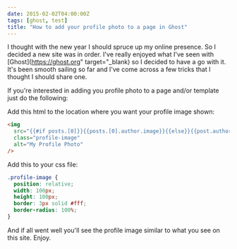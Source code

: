 ```yaml
---
date: 2015-02-02T04:00:00Z
tags: [ghost, test]
title: "How to add your profile photo to a page in Ghost"
---
```


I thought with the new year I should spruce up my online presence. So I decided a new site was in order. I've really enjoyed what I've seen with [Ghost](https://ghost.org" target="\_blank) so I decided to have a go with it. It's been smooth sailing so far and I've come across a few tricks that I thought I should share one.

If you're interested in adding you profile photo to a page and/or template just do the following:

Add this html to the location where you want your profile image shown:

```html
<img
  src="{{#if posts.[0]}}{{posts.[0].author.image}}{{else}}{{post.author.image}}{{/if}}"
  class="profile-image"
  alt="My Profile Photo"
/>
```

Add this to your css file:

```css
.profile-image {
  position: relative;
  width: 100px;
  height: 100px;
  border: 3px solid #fff;
  border-radius: 100%;
}
```

And if all went well you'll see the profile image similar to what you see on this site. Enjoy.
